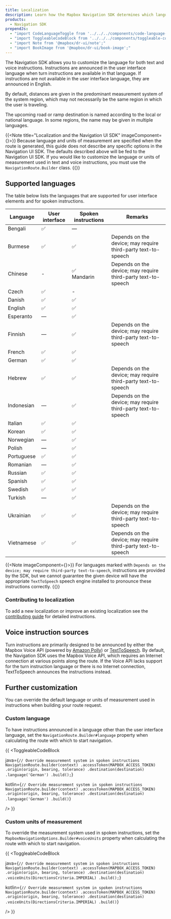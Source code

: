 ```yaml
---
title: Localization
description: Learn how the Mapbox Navigation SDK determines which language and units of measurement to use for voice and text instructions. Use the default method for selecting a language or customize it for your application.
products:
  - Navigation SDK
prependJs:
  - "import CodeLanguageToggle from '../../../components/code-language-toggle';"
  - "import ToggleableCodeBlock from '../../../components/toggleable-code-block';"
  - "import Note from '@mapbox/dr-ui/note';"
  - "import BookImage from '@mapbox/dr-ui/book-image';"
---
```


The Navigation SDK allows you to customize the language for both text and voice instructions. Instructions are announced in the user interface language when turn instructions are available in that language. If instructions are not available in the user interface language, they are announced in English. 

By default, distances are given in the predominant measurement system of the system region, which may not necessarily be the same region in which the user is traveling. 

The upcoming road or ramp destination is named according to the local or national language. In some regions, the name may be given in multiple languages.

{{<Note title="Localization and the Navigation UI SDK" imageComponent={<BookImage size="60" />}>}}
Because language and units of measurement are specified when the route is generated, this guide does not describe any specific options in the Navigation UI SDK. The defaults described above will be fed to the Navigation UI SDK. If you would like to customize the language or units of measurement used in text and voice instructions, you must use the `NavigationRoute.Builder` class.
{{</Note>}}

## Supported languages

The table below lists the languages that are supported for user interface elements and for spoken instructions.

| Language   | User interface | Spoken instructions | Remarks
|------------|--------------|-----------------------------|--------
| Bengali    | ✅             | —
| Burmese    | ✅             | ✅ | Depends on the device; may require third-party text-to-speech
| Chinese    | -              | ✅ <br/>Mandarin | Depends on the device; may require third-party text-to-speech
| Czech      | ✅             | -
| Danish     | ✅             | ✅
| English    | ✅             | ✅
| Esperanto  | —              | ✅
| Finnish    | —              | ✅ | Depends on the device; may require third-party text-to-speech
| French     | ✅             | ✅
| German     | ✅             | ✅
| Hebrew     | ✅             | ✅ | Depends on the device; may require third-party text-to-speech
| Indonesian | —              | ✅ | Depends on the device; may require third-party text-to-speech
| Italian    | ✅             | ✅
| Korean     | ✅             | ✅
| Norwegian  | —              | ✅
| Polish     | —              | ✅
| Portuguese | ✅             | ✅
| Romanian   | —              | ✅
| Russian    | ✅             | ✅
| Spanish    | ✅             | ✅
| Swedish    | ✅             | ✅
| Turkish    | —              | ✅
| Ukrainian  | ✅              | ✅ | Depends on the device; may require third-party text-to-speech
| Vietnamese | ✅              | ✅ | Depends on the device; may require third-party text-to-speech

{{<Note imageComponent={<BookImage size="60" />}>}}
For languages marked with `Depends on the device; may require third-party text-to-speech`, instructions are provided by the SDK, but we cannot guarantee the given device will have the appropriate `TextToSpeech` speech engine installed to pronounce these instructions correctly.
{{</Note>}}

### Contributing to localization

To add a new localization or improve an existing localization see the [contributing guide](https://github.com/mapbox/mapbox-navigation-android/blob/master/CONTRIBUTING.md#adding-or-updating-a-localization) for detailed instructions.

## Voice instruction sources

Turn instructions are primarily designed to be announced by either the Mapbox Voice API (powered by [Amazon Polly](https://docs.aws.amazon.com/polly/latest/dg/SupportedLanguage.html)) or [TextToSpeech](https://developer.android.com/reference/android/speech/tts/TextToSpeech). By default, the Navigation SDK uses the Mapbox Voice API, which requires an Internet connection at various points along the route. If the Voice API lacks support for the turn instruction language or there is no Internet connection, TextToSpeech announces the instructions instead.

## Further customization

You can override the default language or units of measurement used in instructions when building your route request.

### Custom language

To have instructions announced in a language other than the user interface language, set the `NavigationRoute.Builder#language` property when calculating the route with which to start navigation.

{{
<CodeLanguageToggle id="override-language" />
<ToggleableCodeBlock

java={`
// Override measurement system in spoken instructions
NavigationRoute.builder(context)
    .accessToken(MAPBOX_ACCESS_TOKEN)
    .origin(origin, bearing, tolerance)
    .destination(destination)
    .language('German')
    .build();
`}

kotlin={`
// Override measurement system in spoken instructions
NavigationRoute.builder(context)
    .accessToken(MAPBOX_ACCESS_TOKEN)
    .origin(origin, bearing, tolerance)
    .destination(destination)
    .language('German')
    .build()
`}

/>
}}

### Custom units of measurement

To override the measurement system used in spoken instructions, set the `MapboxNavigationOptions.Builder#voiceUnits` property when calculating the route with which to start navigation.

{{
<CodeLanguageToggle id="override-measurements" />
<ToggleableCodeBlock

java={`
// Override measurement system in spoken instructions
NavigationRoute.builder(context)
    .accessToken(MAPBOX_ACCESS_TOKEN)
    .origin(origin, bearing, tolerance)
    .destination(destination)
    .voiceUnits(DirectionsCriteria.IMPERIAL)
    .build();
`}

kotlin={`
// Override measurement system in spoken instructions
NavigationRoute.builder(context)
    .accessToken(MAPBOX_ACCESS_TOKEN)
    .origin(origin, bearing, tolerance)
    .destination(destination)
    .voiceUnits(DirectionsCriteria.IMPERIAL)
    .build()
`}

/>
}}
